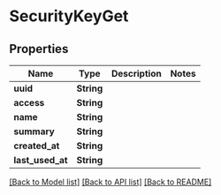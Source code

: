 # SecurityKeyGet

## Properties

Name | Type | Description | Notes
------------ | ------------- | ------------- | -------------
**uuid** | **String** |  | 
**access** | **String** |  | 
**name** | **String** |  | 
**summary** | **String** |  | 
**created_at** | **String** |  | 
**last_used_at** | **String** |  | 

[[Back to Model list]](../README.md#documentation-for-models) [[Back to API list]](../README.md#documentation-for-api-endpoints) [[Back to README]](../README.md)


